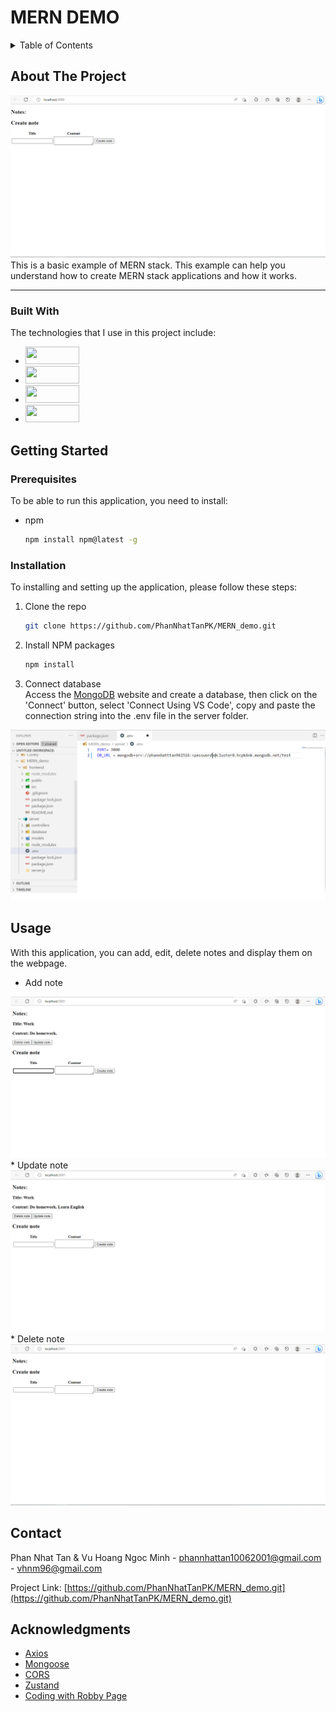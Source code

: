 <h1> MERN DEMO </h1>
<!-- TABLE OF CONTENTS -->
<details>
  <summary>Table of Contents</summary>
  <ol>
    <li>
      <a href="#about-the-project">About The Project</a>
      <ul>
        <li><a href="#built-with">Built With</a></li>
      </ul>
    </li>
    <li>
      <a href="#getting-started">Getting Started</a>
      <ul>
        <li><a href="#prerequisites">Prerequisites</a></li>
        <li><a href="#installation">Installation</a></li>
      </ul>
    </li>
    <li><a href="#usage">Usage</a></li>
    <li><a href="#contact">Contact</a></li>
    <li><a href="#acknowledgments">Acknowledgments</a></li>
  </ol>
</details>

<!-- ABOUT THE PROJECT -->
## About The Project

<img src="./frontend/public/Untitled.png"> <br>
This is a basic example of MERN stack. This example can help you understand how to create MERN stack applications and how it works. <br>
<hr>

### Built With

The technologies that I use in this project include:
* <a href="https://react.dev/"> <img src="https://dwglogo.com/wp-content/uploads/2017/09/React_logo.png" width="86" height="28" > </a>
* <a href="https://expressjs.com/"> <img src="https://th.bing.com/th/id/R.8f781eba490bb2e95ede73a179667bee?rik=CsanGEl1fyQ1QA&pid=ImgRaw&r=0" width="86" height="28" > </a>
* <a href="https://nodejs.org/en"> <img src="https://th.bing.com/th/id/R.0be41b7498b552e5999a46465c42541e?rik=eH1b31zMRDv9WQ&riu=http%3a%2f%2fabirtone.com%2fstatic%2fimages%2fcourses%2fnodejs.png&ehk=i2oDRHZPLkpcEo6sWjFp4kB3ksBD00kt%2frV6TvKqHkM%3d&risl=&pid=ImgRaw&r=0" width="86" height="28" > </a>
* <a href="https://www.mongodb.com/"> <img src="https://webimages.mongodb.com/_com_assets/cms/kuyjf3vea2hg34taa-horizontal_default_slate_blue.svg?auto=format%252Ccompress" width="86" height="28" > </a>

<!-- GETTING STARTED -->
## Getting Started

### Prerequisites
To be able to run this application, you need to install:
* npm
  ```sh
  npm install npm@latest -g
  ```
### Installation
To installing and setting up the application, please follow these steps:
1. Clone the repo
   ```sh
   git clone https://github.com/PhanNhatTanPK/MERN_demo.git
   ```
3. Install NPM packages
   ```sh
   npm install
   ```
4. Connect database <br>
  Access the <a href="https://www.mongodb.com/">MongoDB</a> website and create a database,  then click on the 'Connect' button, select 'Connect Using VS Code', copy and paste the connection string into the .env file in the server folder.
  <img src="./frontend/public/Untitled1.png">


<!-- USAGE EXAMPLES -->
## Usage

With this application, you can add, edit, delete notes and display them on the webpage. <br>
* Add note
 <img src="./frontend/public/1.png">
* Update note
 <img src="./frontend/public/2.png">
* Delete note
 <img src="./frontend/public/3.png">


<!-- CONTACT -->
## Contact

Phan Nhat Tan & Vu Hoang Ngoc Minh - phannhattan10062001@gmail.com - vhnm96@gmail.com

Project Link: [https://github.com/PhanNhatTanPK/MERN_demo.git](https://github.com/PhanNhatTanPK/MERN_demo.git)


<!-- ACKNOWLEDGMENTS -->
## Acknowledgments

* [Axios](https://axios-http.com/docs/intro)
* [Mongoose](https://mongoosejs.com/docs/guide.html)
* [CORS](https://developer.mozilla.org/en-US/docs/Web/HTTP/CORS)
* [Zustand](https://docs.pmnd.rs/zustand/recipes/recipes)
* [Coding with Robby Page](https://www.youtube.com/watch?v=jK7mcMrYzj8&list=PL-LRDpVN2fZA-1igOQ6PDcqfBjS-vaC7w&index=1)
